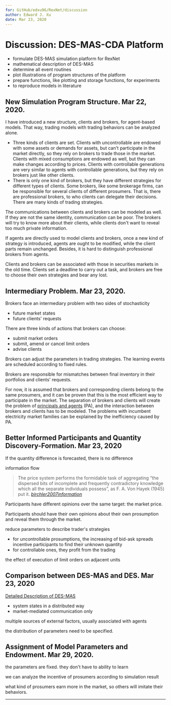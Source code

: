 ```yaml
---
for: GitHub/edxu96/RexNet/discussion
author: Edward J. Xu
date: Mar 23, 2020
---
```


# Discussion: DES-MAS-CDA Platform

- formulate DES-MAS simulation platform for RexNet
- mathematical description of DES-MAS
- determine all event routines
- plot illustrations of program structures of the platform
- prepare functions, like plotting and storage functions, for experiments
- to reproduce models in literature

## New Simulation Program Structure. Mar 22, 2020.

I have introduced a new structure, clients and brokers, for agent-based models. That way, trading models with trading behaviors can be analyzed alone.
  - Three kinds of clients are set. Clients with uncontrollable are endowed with some assets or demands for assets, but can't participate in the market directly, so they rely on brokers to trade those in the market. Clients with mixed consumptions are endowed as well, but they can make changes according to prices. Clients with controllable generations are very similar to agents with controllable generations, but they rely on brokers just like other clients.
  - There is only one kind of brokers, but they have different strategies for different types of clients. Some brokers, like some brokerage firms, can be responsible for several clients of different prosumers. That is, there are professional brokers, to who clients can delegate their decisions. There are many kinds of trading strategies.

The communications between clients and brokers can be modeled as well. If they are not the same identity, communication can be poor. The brokers will try to know more about their clients, while clients don't want to reveal too much private information.

If agents are directly used to model clients and brokers, once a new kind of strategy is introduced, agents are ought to be modified, while the client parts remain unchanged. Besides, it is hard to distinguish professional brokers from agents.

Clients and brokers can be associated with those in securities markets in the old time. Clients set a deadline to carry out a task, and brokers are free to choose their own strategies and bear any lost.

## Intermediary Problem. Mar 23, 2020.

Brokers face an intermediary problem with two sides of stochasticity
  - future market states
  - future clients' requests

There are three kinds of actions that brokers can choose:
  - submit market orders
  - submit, amend or cancel limit orders
  - advise clients

Brokers can adjust the parameters in trading strategies. The learning events are scheduled according to fixed rules.

Brokers are responsible for mismatches between final inventory in their portfolios and clients' requests.

For now, it is assumed that brokers and corresponding clients belong to the same prosumers, and it can be proven that this is the most efficient way to participate in the market. The separation of brokers and clients will create the problem of [principals and agents](https://en.wikipedia.org/wiki/Principal%E2%80%93agent_problem) (PA), and the interaction between brokers and clients has to be modeled. The problems with incumbent electricity market families can be explained by the inefficiency caused by PA.

## Better Informed Participants and Quantity Discovery-Formation. Mar 23, 2020

If the quantity difference is forecasted, there is no difference

information flow

> The price system performs the formidable task of aggregating “the dispersed bits of incomplete and frequently contradictory knowledge which all the separate individuals possess”, as F. A. Von Hayek (1945) put it. [_birchler2007information_]

Participants have different opinions over the same target: the market price.

Participants should have their own opinions about their own prosumption and reveal them through the market.

reduce parameters to describe trader's strategies

- for uncontrollable prosumptions, the increasing of bid-ask spreads incentive participants to find their unknown quantity
- for controllable ones, they profit from the trading

the effect of execution of limit orders on adjacent units

## Comparison between DES-MAS and DES. Mar 23, 2020

[Detailed Description of DES-MAS](https://github.com/edxu96/RexNet/blob/master/docs/outline.md#4-1-discrete-event-simulation-of-multi-agent-systems-des-mas)

- system states in a distributed way
- market-mediated communication only

multiple sources of external factors, usually associated with agents

the distribution of parameters need to be specified.

## Assignment of Model Parameters and Endowment. Mar 29, 2020.

the parameters are fixed. they don't have to ability to learn

we can analyze the incentive of prosumers according to simulation result

what kind of prosumers earn more in the market, so others will imitate their behaviors.

---

[_birchler2007information_]: https://github.com/edxu96/symposium/tree/master/src/market

